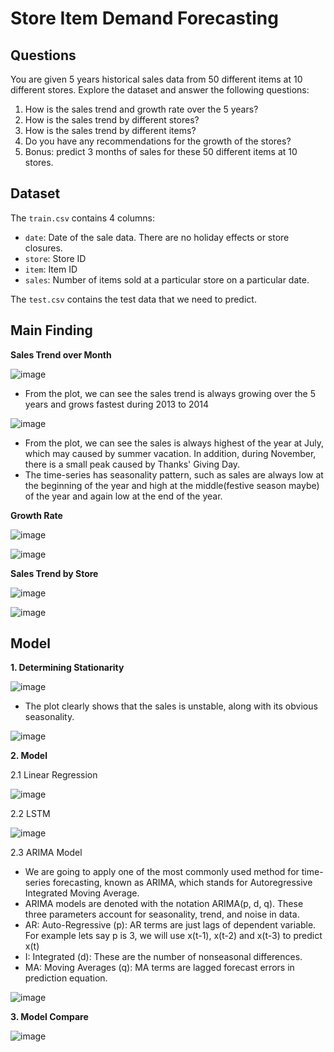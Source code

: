# Store Item Demand Forecasting

## Questions
You are given 5 years historical sales data from 50 different items at 10 different stores. Explore the dataset and answer the following questions:
1. How is the sales trend and growth rate over the 5 years?
2. How is the sales trend by different stores?
3. How is the sales trend by different items?
4. Do you have any recommendations for the growth of the stores?
5. Bonus: predict 3 months of sales for these 50 different items at 10 stores.

## Dataset
The `train.csv` contains 4 columns:
- `date`: Date of the sale data. There are no holiday effects or store closures.
- `store`: Store ID
- `item`: Item ID
- `sales`: Number of items sold at a particular store on a particular date.

The `test.csv` contains the test data that we need to predict.

## Main Finding

**Sales Trend over Month**

![image](https://github.com/user-attachments/assets/c577a97d-9cad-4efa-b93f-3396a905984e)



- From the plot, we can see the sales trend is always growing over the 5 years and grows fastest during 2013 to 2014

![image](https://github.com/user-attachments/assets/c34cabfe-fed2-4562-baae-dc8ece05870e)


- From the plot, we can see the sales is always highest of the year at July, which may caused by summer vacation. In addition, during November, there is a small peak caused by Thanks' Giving Day.
- The time-series has seasonality pattern, such as sales are always low at the beginning of the year and high at the middle(festive season maybe) of the year and again low at the end of the year. 

**Growth Rate**

![image](https://github.com/user-attachments/assets/38b8a371-a991-4c37-8fbb-6aa598ae558c)



![image](https://github.com/user-attachments/assets/7eee3587-1aa2-4e1b-b1b1-999d7a3b935a)



**Sales Trend by Store**

![image](https://github.com/user-attachments/assets/b37f9c44-44be-4a2c-a365-8150db110bd8)


![image](https://github.com/user-attachments/assets/e0e12054-04f1-48e5-b501-7b230d39f541)




## Model

**1. Determining Stationarity**

![image](https://github.com/user-attachments/assets/191fd8f6-5580-4221-b1fe-df674175ef22)


- The plot clearly shows that the sales is unstable, along with its obvious seasonality.

![image](https://github.com/user-attachments/assets/d2cb961a-8048-4eb7-ab54-610b3c3e2181)


**2. Model**

2.1 Linear Regression

![image](https://github.com/user-attachments/assets/65fac1ea-9a55-4b21-bc8f-13c123cf5539)



2.2 LSTM


![image](https://github.com/user-attachments/assets/bff1e9c7-77e7-41cc-adf9-ef037142f785)




2.3 ARIMA Model

- We are going to apply one of the most commonly used method for time-series forecasting, known as ARIMA, which stands for Autoregressive Integrated Moving Average.
- ARIMA models are denoted with the notation ARIMA(p, d, q). These three parameters account for seasonality, trend, and noise in data.
- AR: Auto-Regressive (p): AR terms are just lags of dependent variable. For example lets say p is 3, we will use x(t-1), x(t-2) and x(t-3) to predict x(t)
- I: Integrated (d): These are the number of nonseasonal differences.
- MA: Moving Averages (q): MA terms are lagged forecast errors in prediction equation.

![image](https://github.com/user-attachments/assets/482faf4e-ad00-432c-840b-2728cc6e4c5c)


**3. Model Compare**

![image](https://github.com/user-attachments/assets/2fb1420b-f2ed-409a-a1b7-4dd56085f57a)



